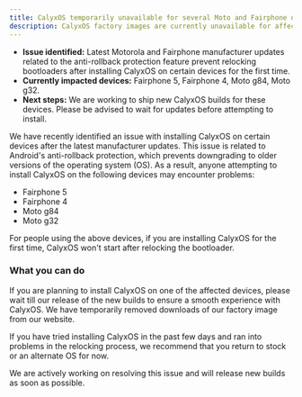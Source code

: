 ```yaml
---
title: CalyxOS temporarily unavailable for several Moto and Fairphone devices after manufacturer updates
description: CalyxOS factory images are currently unavailable for affected devices
---
```


- **Issue identified:** Latest Motorola and Fairphone manufacturer updates related to the anti-rollback protection feature prevent relocking bootloaders after installing CalyxOS on certain devices for the first time.
- **Currently impacted devices:** Fairphone 5, Fairphone 4, Moto g84, Moto g32.
- **Next steps:** We are working to ship new CalyxOS builds for these devices. Please be advised to wait for updates before attempting to install.

We have recently identified an issue with installing CalyxOS on certain devices after the latest manufacturer updates. This issue is related to Android's anti-rollback protection, which prevents downgrading to older versions of the operating system (OS). As a result, anyone attempting to install CalyxOS on the following devices may encounter problems:
* Fairphone 5 
* Fairphone 4 
* Moto g84
* Moto g32

For people using the above devices, if you are installing CalyxOS for the first time, CalyxOS won't start after relocking the bootloader.

### What you can do

If you are planning to install CalyxOS on one of the affected devices, please wait till our release of the new builds to ensure a smooth experience with CalyxOS. We have temporarily removed downloads of our factory image from our website.

If you have tried installing CalyxOS in the past few days and ran into problems in the relocking process, we recommend that you return to stock or an alternate OS for now.

We are actively working on resolving this issue and will release new builds as soon as possible.
